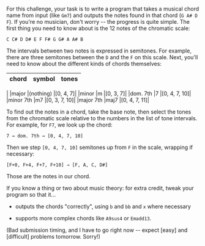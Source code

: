 For this challenge, your task is to write a program that takes a musical chord name from input (like `Gm7`) and outputs the notes found in that chord (`G A# D F`). If you're no musician, don't worry -- the progress is quite simple. The first thing you need to know about is the 12 notes of the chromatic scale:

    C C# D D# E F F# G G# A A# B

The intervals between two notes is expressed in semitones. For example, there are three semitones between the `D` and the `F` on this scale. Next, you'll need to know about the different kinds of chords themselves:

|chord|symbol|tones|
|-|-|-|
|
|major     |(nothing) |[0, 4, 7]|
|minor     |m         |[0, 3, 7]|
|dom. 7th  |7         |[0, 4, 7, 10]|
|minor 7th |m7        |[0, 3, 7, 10]|
|major 7th |maj7      |[0, 4, 7, 11]|

To find out the notes in a chord, take the base note, then select the tones from the chromatic scale relative to the numbers in the list of tone intervals. For example, for `F7`, we look up the chord:

    7 → dom. 7th → [0, 4, 7, 10]

Then we step `[0, 4, 7, 10]` semitones up from `F` in the scale, wrapping if necessary:

    [F+0, F+4, F+7, F+10] → [F, A, C, D#]

Those are the notes in our chord.

If you know a thing or two about music theory: for extra credit, tweak your program so that it...

* outputs the chords "correctly", using `b` and `bb` and `x` where necessary

* supports more complex chords like `A9sus4` or `Emadd13`.

(Bad submission timing, and I have to go right now -- expect [easy] and [difficult] problems tomorrow. Sorry!)